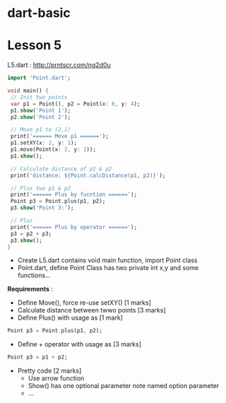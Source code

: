 ﻿# dart-basic

# Lesson 5
 L5.dart : http://prntscr.com/ng2d0u
 
 ```dart
import 'Point.dart';

void main() {
  // Init two points
  var p1 = Point(), p2 = Point(x: 6, y: 4);
  p1.show('Point 1');
  p2.show('Point 2');

  // Move p1 to (2,1)
  print('====== Move p1 ======');
  p1.setXY(x: 2, y: 1);
  p1.move(Point(x: 2, y: 1));
  p1.show();

  // Calculate distance of p1 & p2
  print('distance: ${Point.calcDistance(p1, p2)}');

  // Plus two p1 & p2
  print('====== Plus by fucntion ======');
  Point p3 = Point.plus(p1, p2);
  p3.show('Point 3:');

  // Plus
  print('====== Plus by operator ======');
  p3 = p2 + p3;
  p3.show();
}
 ```
  * Create L5.dart contains void main function, import Point class
  * Point.dart, define Point Class has two private int x,y and some functions...
  
**Requirements** : 
-  Define Move(), force re-use setXY() [1 marks]
-  Calculate distance between twwo points [3 marks]
-  Define Plus() with usage as [1 mark]
 ```dart
 Point p3 = Point.plus(p1, p2);
 ```
 -  Define + operator with usage as [3 marks]
 ```dart
 Point p3 = p1 + p2;
 ``` 
- Pretty code [2 marks]
  - Use arrow function
  - Show() has one optional parameter note named option parameter
  - ...

  
